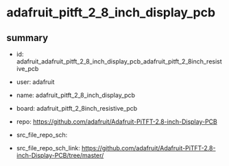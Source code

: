 # adafruit_pitft_2_8_inch_display_pcb
 
## summary 
* id: adafruit_adafruit_pitft_2_8_inch_display_pcb_adafruit_pitft_2_8inch_resistive_pcb
* user: adafruit
* name: adafruit_pitft_2_8_inch_display_pcb
* board: adafruit_pitft_2_8inch_resistive_pcb
* repo: https://github.com/adafruit/Adafruit-PiTFT-2.8-inch-Display-PCB



* src_file_repo_sch: 
* src_file_repo_sch_link: https://github.com/adafruit/Adafruit-PiTFT-2.8-inch-Display-PCB/tree/master/




